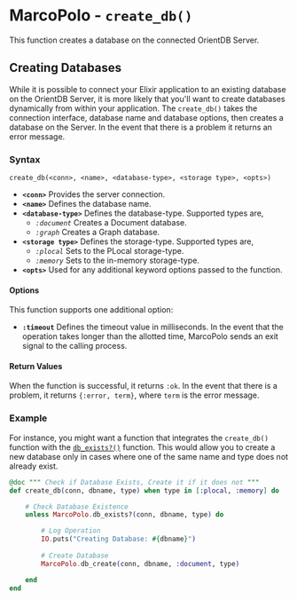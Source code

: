 
# MarcoPolo - `create_db()`

This function creates a database on the connected OrientDB Server.

## Creating Databases

While it is possible to connect your Elixir application to an existing database on the OrientDB Server, it is more likely that you'll want to create databases dynamically from within your application.  The `create_db()` takes the connection interface, database name and database options, then creates a database on the Server.  In the event that there is a problem it returns an error message.

### Syntax

```
create_db(<conn>, <name>, <database-type>, <storage type>, <opts>)
```

- **`<conn>`** Provides the server connection.
- **`<name>`** Defines the database name.
- **`<database-type>`** Defines the database-type.  Supported types are,
  - *`:document`* Creates a Document database.
  - *`:graph`* Creates a Graph database.
- **`<storage type>`** Defines the storage-type.  Supported types are,
  - *`:plocal`* Sets to the PLocal storage-type.
  - *`:memory`* Sets to the in-memory storage-type.
- **`<opts>`** Used for any additional keyword options passed to the function. 

#### Options

This function supports one additional option:

- **`:timeout`** Defines the timeout value in milliseconds.  In the event that the operation takes longer than the allotted time, MarcoPolo sends an exit signal to the calling process.


#### Return Values

When the function is successful, it returns `:ok`.  In the event that there is a problem, it returns `{:error, term}`, where `term` is the error message.


### Example

For instance, you might want a function that integrates the `create_db()` function with the [`db_exists?()`](MarcoPolo-db-exists.md) function.  This would allow you to create a new database only in cases where one of the same name and type does not already exist.

```elixir
@doc """ Check if Database Exists, Create it if it does not """
def create_db(conn, dbname, type) when type in [:plocal, :memory] do

	# Check Database Existence
	unless MarcoPolo.db_exists?(conn, dbname, type) do

		# Log Operation
		IO.puts("Creating Database: #{dbname}")
		
		# Create Database
		MarcoPolo.db_create(conn, dbname, :document, type)

	end
end 
```

